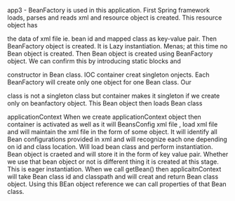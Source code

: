 app3 -
BeanFactory is used in this application. 
First Spring framework loads, parses and reads xml and resource object is created. This resource object has 

the data of xml file ie. bean id and mapped class as key-value pair. Then BeanFactory object is created. It 
is Lazy instantiation. Menas; at this time no Bean object is created. 
Then Bean object is created using BeanFactory object. We can confirm this by introducing static blocks and 

constructor in Bean class.
IOC container creat singleton onjects. Each BeanFactory will create only one object for one Bean class. Our 

class is not a singleton class but container makes it singleton if we create only on beanfactory object.
This Bean object then loads Bean class

applicationContext
When we create applicationContext object then container is activated as well as it will BeansConfig xml file , load xml file and will maintain the xml file in the form of some object. It will identify all Bean configurations provided in xml and will recognize each one depending on id and class location. Will load bean class and perform instantiation. Bean object is craeted and will store it in the form of key value pair. Whether we use that bean object or not is different thing it is created at this stage. This is eager instantiation. 
When we call getBean() then applicaitnContext will take Bean class id and classpath and will creat and return Bean class object. Using this BEan object reference we can call properties of that Bean class.
 



